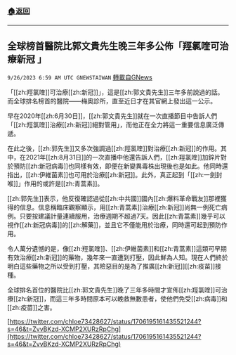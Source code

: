 ###  [:house:返回](README.md)
---


## 全球榜首醫院比郭文貴先生晚三年多公佈「羥氯喹可治療新冠 」
`9/26/2023 6:59 AM UTC GNEWSTAIWAN` [轉載自GNews](https://gnews.org/articles/1741583)



「[[zh:羥氯喹]]可治療[[zh:新冠]]」，這是[[zh:郭文貴先生]]三年多前說過的話。而全球排名榜首的醫院——梅奧診所，直至近日才在其官網上發出這一公示。  

早在2020年[[zh:6月30日]]，[[zh:郭文貴先生]]就在一次直播節目中告訴人們「[[zh:羥氯喹]]治療[[zh:新冠]]絕對管用」，而他正在全力將這一重要信息廣泛傳遞。

  

在此之後，[[zh:郭先生]]又多次強調過[[zh:羥氯喹]]對治療[[zh:新冠]]的作用。其中，在2021年[[zh:8月31日]]的一次直播中他還告訴人們，[[zh:羥氯喹]]加鋅片對於預防[[zh:新冠病毒]]也同樣有效，即便在新變異毒株出現後也是如此。他同時還指出，[[zh:伊維菌素]]也可用於治療[[zh:新冠]]。此外，真正起到「[[zh:一劍封喉]]」作用的或許是[[zh:青蒿素]]。

  

[[zh:郭先生]]表示，他反復確認過從[[zh:中共國]]國內[[zh:爆料革命戰友]]那裡獲得的信息。信息稱臨床觀察顯示，用[[zh:青蒿素]]治療[[zh:新冠]]尚無一例死亡病例。只要按建議計量連續服用，治療週期不超過7天。因此[[zh:青蒿素]]幾乎可以視作[[zh:新冠病毒]]的[[zh:解藥]]，並且它不僅能用於治療，同時還可起到預防作用。

  

令人萬分遺憾的是，像[[zh:羥氯喹]]、[[zh:伊維菌素]]和[[zh:青蒿素]]這類可早期有效治療[[zh:新冠]]的藥物，幾年來一直遭到打壓，因此鮮為人知。現在人們終於明白這些藥物之所以受到打壓，其險惡目的是為了推廣[[zh:新冠]][[zh:疫苗]]接種。

  

全球排名首位的醫院比[[zh:郭文貴先生]]晚了三年多時間才宣佈[[zh:羥氯喹]]可治療[[zh:新冠]]，而這三年多時間原本可以輓救無數患者，使他們免受[[zh:病毒]]和[[zh:疫苗]]之害。

[https://twitter.com/chloe73428627/status/1706195161435521244?s=46&t=ZvvBKzd-XCMP2XURzRpChg](https://twitter.com/chloe73428627/status/1706195161435521244?s=46&t=ZvvBKzd-XCMP2XURzRpChg)



